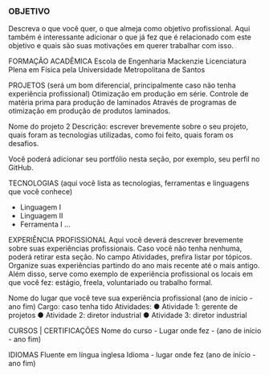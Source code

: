### OBJETIVO
Descreva o que você quer, o que almeja como objetivo profissional. Aqui também é interessante adicionar o que já fez que é relacionado com este objetivo e quais são suas motivações em querer trabalhar com isso.


FORMAÇÃO ACADÊMICA
Escola de Engenharia Mackenzie
Licenciatura Plena em Física pela Universidade Metropolitana de Santos

PROJETOS (será um bom diferencial, principalmente caso não tenha experiência profissional)
Otimização em produção em série. Controle de matéria prima para produção de laminados
Através de programas de otimização em produção de produtos laminados.

Nome do projeto 2
Descrição: escrever brevemente sobre o seu projeto, quais foram as tecnologias utilizadas, como foi feito, quais foram os desafios.

Você poderá adicionar seu portfólio nesta seção, por exemplo, seu perfil no GitHub. 

TECNOLOGIAS (aqui você lista as tecnologias, ferramentas e linguagens que você conhece)
-	Linguagem I
-	Linguagem II
-	Ferramenta I …


EXPERIÊNCIA PROFISSIONAL
Aqui você deverá descrever brevemente sobre suas experiências profissionais. Caso você não tenha nenhuma, poderá retirar esta seção.  No campo Atividades, prefira listar por tópicos. Organize suas experiências partindo do ano mais recente até o mais antigo. 
Além disso, serve como exemplo de experiência profissional os locais em que você fez: estágio, freela, voluntariado ou trabalho formal.

Nome do lugar que você teve sua experiência profissional (ano de início - ano fim)
Cargo: caso tenha tido
Atividades:
●	Atividade 1: gerente de projetos
●	Atividade 2: diretor industrial
●	Atividade 3: diretor industrial

CURSOS | CERTIFICAÇÕES
Nome do curso - Lugar onde fez - (ano de início - ano fim)

IDIOMAS
Fluente em língua inglesa
Idioma - lugar onde fez (ano de início - ano fim)
